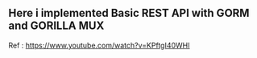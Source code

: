 ## Here i implemented Basic REST API with GORM and GORILLA MUX

Ref : https://www.youtube.com/watch?v=KPftgI40WHI